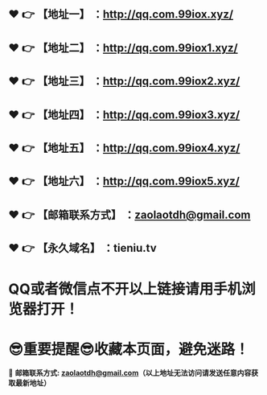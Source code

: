 :heart: :point_right: 【地址一】 ：http://qq.com.99iox.xyz/
------
:heart: :point_right: 【地址二】 ：http://qq.com.99iox1.xyz/
------
:heart: :point_right: 【地址三】 ：http://qq.com.99iox2.xyz/
------
:heart: :point_right: 【地址四】 ：http://qq.com.99iox3.xyz/
------
:heart: :point_right: 【地址五】 ：http://qq.com.99iox4.xyz/
------
:heart: :point_right: 【地址六】 ：http://qq.com.99iox5.xyz/
------
:heart: :point_right: 【邮箱联系方式】 ：zaolaotdh@gmail.com
------
:heart: :point_right: 【永久域名】 ：tieniu.tv
------
# QQ或者微信点不开以上链接请用手机浏览器打开！
# :sunglasses:重要提醒:sunglasses:收藏本页面，避免迷路！
:e-mail: __邮箱联系方式: zaolaotdh@gmail.com（以上地址无法访问请发送任意内容获取最新地址）__
